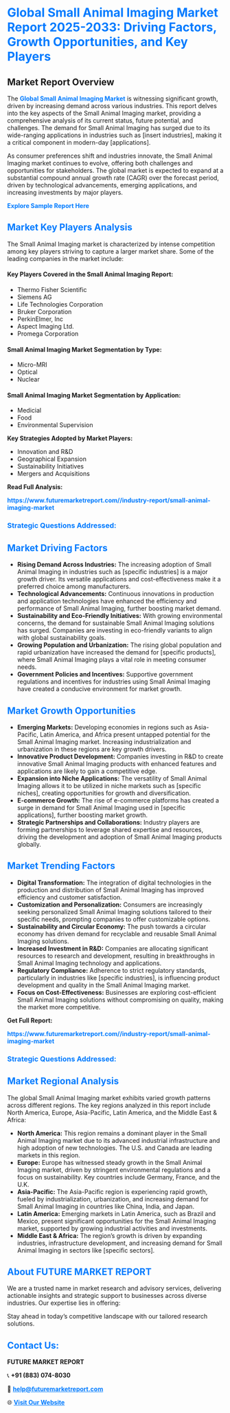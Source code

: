 <h1 style="color: #007BFF;">Global Small Animal Imaging Market Report 2025-2033: Driving Factors, Growth Opportunities, and Key Players</h1>

<section id="overview">
<h2>Market Report Overview</h2>
<p>The <a href="https://www.futuremarketreport.com//industry-report/small-animal-imaging-market" style="color: #007BFF; text-decoration: none;"><strong>Global Small Animal Imaging Market</strong></a> is witnessing significant growth, driven by increasing demand across various industries. This report delves into the key aspects of the Small Animal Imaging market, providing a comprehensive analysis of its current status, future potential, and challenges. The demand for Small Animal Imaging has surged due to its wide-ranging applications in industries such as [insert industries], making it a critical component in modern-day [applications].</p>
<p>As consumer preferences shift and industries innovate, the Small Animal Imaging market continues to evolve, offering both challenges and opportunities for stakeholders. The global market is expected to expand at a substantial compound annual growth rate (CAGR) over the forecast period, driven by technological advancements, emerging applications, and increasing investments by major players.</p>
</section>

<section id="overview">
<p><a href="https://www.futuremarketreport.com//request-sample/reportId=59480" style="color: #007BFF; text-decoration: none;"><strong>Explore Sample Report Here</strong></a></p>
</section>

<section id="key-players">
<h2 style="color: #007BFF;">Market Key Players Analysis</h2>
<p>The Small Animal Imaging market is characterized by intense competition among key players striving to capture a larger market share. Some of the leading companies in the market include:</p>
<h4>Key Players Covered in the Small Animal Imaging Report:</h4>
<ul><li>Thermo Fisher Scientific</li><li>Siemens AG</li><li>Life Technologies Corporation</li><li>Bruker Corporation</li><li>PerkinElmer, Inc</li><li>Aspect Imaging Ltd.</li><li>Promega Corporation</li></ul>
<h4>Small Animal Imaging Market Segmentation by Type:</h4>
<ul><li>Micro-MRI</li><li>Optical</li><li>Nuclear</li></ul>

<h4>Small Animal Imaging Market Segmentation by Application:</h4>
<ul><li>Medicial</li><li>Food</li><li>Environmental Supervision</li></ul>
<p><strong>Key Strategies Adopted by Market Players:</strong></p>
<ul>
<li>Innovation and R&D</li>
<li>Geographical Expansion</li>
<li>Sustainability Initiatives</li>
<li>Mergers and Acquisitions</li>
</ul>
</section>

<section>
<p><strong>Read Full Analysis: </strong></p><a href="https://www.futuremarketreport.com//industry-report/small-animal-imaging-market" style="color: #007BFF; text-decoration: none;"><strong>https://www.futuremarketreport.com//industry-report/small-animal-imaging-market</strong></a>
<h3 style="color: #007BFF;">Strategic Questions Addressed:</h3>
</section>

<section id="driving-factors">
<h2 style="color: #007BFF;">Market Driving Factors</h2>
<ul>
<li><strong>Rising Demand Across Industries:</strong> The increasing adoption of Small Animal Imaging in industries such as [specific industries] is a major growth driver. Its versatile applications and cost-effectiveness make it a preferred choice among manufacturers.</li>
<li><strong>Technological Advancements:</strong> Continuous innovations in production and application technologies have enhanced the efficiency and performance of Small Animal Imaging, further boosting market demand.</li>
<li><strong>Sustainability and Eco-Friendly Initiatives:</strong> With growing environmental concerns, the demand for sustainable Small Animal Imaging solutions has surged. Companies are investing in eco-friendly variants to align with global sustainability goals.</li>
<li><strong>Growing Population and Urbanization:</strong> The rising global population and rapid urbanization have increased the demand for [specific products], where Small Animal Imaging plays a vital role in meeting consumer needs.</li>
<li><strong>Government Policies and Incentives:</strong> Supportive government regulations and incentives for industries using Small Animal Imaging have created a conducive environment for market growth.</li>
</ul>
</section>

<section id="growth-opportunities">
<h2 style="color: #007BFF;">Market Growth Opportunities</h2>
<ul>
<li><strong>Emerging Markets:</strong> Developing economies in regions such as Asia-Pacific, Latin America, and Africa present untapped potential for the Small Animal Imaging market. Increasing industrialization and urbanization in these regions are key growth drivers.</li>
<li><strong>Innovative Product Development:</strong> Companies investing in R&D to create innovative Small Animal Imaging products with enhanced features and applications are likely to gain a competitive edge.</li>
<li><strong>Expansion into Niche Applications:</strong> The versatility of Small Animal Imaging allows it to be utilized in niche markets such as [specific niches], creating opportunities for growth and diversification.</li>
<li><strong>E-commerce Growth:</strong> The rise of e-commerce platforms has created a surge in demand for Small Animal Imaging used in [specific applications], further boosting market growth.</li>
<li><strong>Strategic Partnerships and Collaborations:</strong> Industry players are forming partnerships to leverage shared expertise and resources, driving the development and adoption of Small Animal Imaging products globally.</li>
</ul>
</section>

<section id="trending-factors">
<h2 style="color: #007BFF;">Market Trending Factors</h2>
<ul>
<li><strong>Digital Transformation:</strong> The integration of digital technologies in the production and distribution of Small Animal Imaging has improved efficiency and customer satisfaction.</li>
<li><strong>Customization and Personalization:</strong> Consumers are increasingly seeking personalized Small Animal Imaging solutions tailored to their specific needs, prompting companies to offer customizable options.</li>
<li><strong>Sustainability and Circular Economy:</strong> The push towards a circular economy has driven demand for recyclable and reusable Small Animal Imaging solutions.</li>
<li><strong>Increased Investment in R&D:</strong> Companies are allocating significant resources to research and development, resulting in breakthroughs in Small Animal Imaging technology and applications.</li>
<li><strong>Regulatory Compliance:</strong> Adherence to strict regulatory standards, particularly in industries like [specific industries], is influencing product development and quality in the Small Animal Imaging market.</li>
<li><strong>Focus on Cost-Effectiveness:</strong> Businesses are exploring cost-efficient Small Animal Imaging solutions without compromising on quality, making the market more competitive.</li>
</ul>
</section>

<section>
<p><strong>Get Full Report: </strong></p><a href="https://www.futuremarketreport.com//industry-report/small-animal-imaging-market" style="color: #007BFF; text-decoration: none;"><strong>https://www.futuremarketreport.com//industry-report/small-animal-imaging-market</strong></a>
<h3 style="color: #007BFF;">Strategic Questions Addressed:</h3>
</section>


<section id="regional-analysis">
<h2 style="color: #007BFF;">Market Regional Analysis</h2>
<p>The global Small Animal Imaging market exhibits varied growth patterns across different regions. The key regions analyzed in this report include North America, Europe, Asia-Pacific, Latin America, and the Middle East & Africa:</p>
<ul>
<li><strong>North America:</strong> This region remains a dominant player in the Small Animal Imaging market due to its advanced industrial infrastructure and high adoption of new technologies. The U.S. and Canada are leading markets in this region.</li>
<li><strong>Europe:</strong> Europe has witnessed steady growth in the Small Animal Imaging market, driven by stringent environmental regulations and a focus on sustainability. Key countries include Germany, France, and the U.K.</li>
<li><strong>Asia-Pacific:</strong> The Asia-Pacific region is experiencing rapid growth, fueled by industrialization, urbanization, and increasing demand for Small Animal Imaging in countries like China, India, and Japan.</li>
<li><strong>Latin America:</strong> Emerging markets in Latin America, such as Brazil and Mexico, present significant opportunities for the Small Animal Imaging market, supported by growing industrial activities and investments.</li>
<li><strong>Middle East & Africa:</strong> The region’s growth is driven by expanding industries, infrastructure development, and increasing demand for Small Animal Imaging in sectors like [specific sectors].</li>
</ul>
</section>

<footer>
<h2 style="color: #007BFF;">About FUTURE MARKET REPORT</h2>
<p>We are a trusted name in market research and advisory services, delivering actionable insights and strategic support to businesses across diverse industries. Our expertise lies in offering:</p>

<p>Stay ahead in today’s competitive landscape with our tailored research solutions.</p>

<h2 style="color: #007BFF;">Contact Us:</h2>
<p><strong>FUTURE MARKET REPORT</strong></p>
<p>📞 <strong>+91 (883) 074-8030</strong></p>
<p>📧 <strong><a href="mailto:help@futuremarketreport.com" style="color: #007BFF;">help@futuremarketreport.com</a></strong></p>
<p>🌐 <strong><a href="https://www.futuremarketreport.com/" style="color: #007BFF;">Visit Our Website</a></strong></p>
</footer>